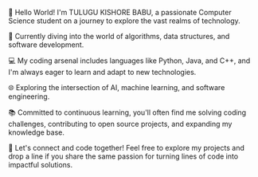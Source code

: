 👋 Hello World! I'm TULUGU KISHORE BABU, a passionate Computer Science student on a journey to explore the vast realms of technology.

🚀 Currently diving into the world of algorithms, data structures, and software development.

💻 My coding arsenal includes languages like Python, Java, and C++, and I'm always eager to learn and adapt to new technologies.

🌐 Exploring the intersection of AI, machine learning, and software engineering.

📚 Committed to continuous learning, you'll often find me solving coding challenges, contributing to open source projects, and expanding my knowledge base.

🔗 Let's connect and code together! Feel free to explore my projects and drop a line if you share the same passion for turning lines of code into impactful solutions.
